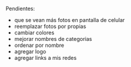 Pendientes:
  - que se vean más fotos en pantalla de celular
  - reemplazar fotos por propias
  - cambiar colores
  - mejorar nombres de categorias
  - ordenar por nombre
  - agregar logo
  - agregar links a mis redes
